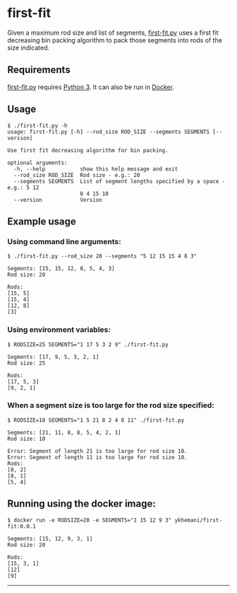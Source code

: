 # first-fit

Given a maximum rod size and list of segments, [first-fit.py](first-fit.py) uses a first fit decreasing bin packing algorithm to pack those segments into rods of the size indicated.

## Requirements

[first-fit.py](first-fit.py) requires [Python 3](https://www.python.org/download/releases/3.0/). It can also be run in [Docker](https://docker.com).

## Usage

```
$ ./first-fit.py -h
usage: first-fit.py [-h] --rod_size ROD_SIZE --segments SEGMENTS [--version]

Use first fit decreasing algorithm for bin packing.

optional arguments:
  -h, --help           show this help message and exit
  --rod_size ROD_SIZE  Rod size - e.g.: 20
  --segments SEGMENTS  List of segment lengths specified by a space - e.g.: 5 12
                       8 4 15 10
  --version            Version
```

## Example usage

### Using command line arguments:
```
$ ./first-fit.py --rod_size 20 --segments "5 12 15 15 4 8 3"

Segments: [15, 15, 12, 8, 5, 4, 3]
Rod size: 20

Rods:
[15, 5]
[15, 4]
[12, 8]
[3]
```

### Using environment variables:

```
$ RODSIZE=25 SEGMENTS="1 17 5 3 2 9" ./first-fit.py 

Segments: [17, 9, 5, 3, 2, 1]
Rod size: 25

Rods:
[17, 5, 3]
[9, 2, 1]
```

### When a segment size is too large for the rod size specified:

```
$ RODSIZE=10 SEGMENTS="1 5 21 8 2 4 8 11" ./first-fit.py 

Segments: [21, 11, 8, 8, 5, 4, 2, 1]
Rod size: 10

Error: Segment of length 21 is too large for rod size 10.
Error: Segment of length 11 is too large for rod size 10.
Rods:
[8, 2]
[8, 1]
[5, 4]
```

## Running using the docker image:

```
$ docker run -e RODSIZE=20 -e SEGMENTS="1 15 12 9 3" ykhemani/first-fit:0.0.1

Segments: [15, 12, 9, 3, 1]
Rod size: 20

Rods:
[15, 3, 1]
[12]
[9]
```

---
